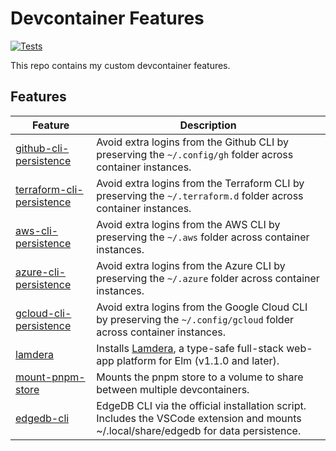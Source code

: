 # Devcontainer Features

[![Tests](https://github.com/joshuanianji/devcontainer-features/actions/workflows/test.yaml/badge.svg)](https://github.com/joshuanianji/devcontainer-features/actions/workflows/test.yaml)

This repo contains my custom devcontainer features.

## Features

| Feature                                                      | Description                                                                                                                           |
| ------------------------------------------------------------ | ------------------------------------------------------------------------------------------------------------------------------------- |
| [github-cli-persistence](./src/github-cli-persistence)       | Avoid extra logins from the Github CLI by preserving the `~/.config/gh` folder across container instances.                            |
| [terraform-cli-persistence](./src/terraform-cli-persistence) | Avoid extra logins from the Terraform CLI by preserving the `~/.terraform.d` folder across container instances.                       |
| [aws-cli-persistence](./src/aws-cli-persistence)             | Avoid extra logins from the AWS CLI by preserving the `~/.aws` folder across container instances.                                     |
| [azure-cli-persistence](./src/azure-cli-persistence)         | Avoid extra logins from the Azure CLI by preserving the `~/.azure` folder across container instances.                                 |
| [gcloud-cli-persistence](./src/gcloud-cli-persistence)       | Avoid extra logins from the Google Cloud CLI by preserving the `~/.config/gcloud` folder across container instances.                  |
| [lamdera](./src/lamdera)                                     | Installs [Lamdera](https://dashboard.lamdera.app/), a type-safe full-stack web-app platform for Elm (v1.1.0 and later).               |
| [mount-pnpm-store](./src/mount-pnpm-store)                   | Mounts the pnpm store to a volume to share between multiple devcontainers.                                                            |
| [edgedb-cli](./src/edgedb-cli)                               | EdgeDB CLI via the official installation script. Includes the VSCode extension and mounts ~/.local/share/edgedb for data persistence. |
